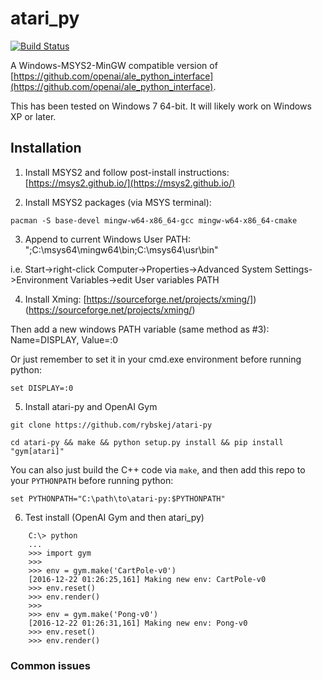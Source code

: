 # atari_py

[![Build Status](https://travis-ci.org/openai/atari-py.svg?branch=master)](https://travis-ci.org/openai/atari-py)

A Windows-MSYS2-MinGW compatible version of [https://github.com/openai/ale_python_interface](https://github.com/openai/ale_python_interface).

This has been tested on Windows 7 64-bit.  It will likely work on Windows XP or later.

## Installation

1) Install MSYS2 and follow post-install instructions: [https://msys2.github.io/](https://msys2.github.io/)

2) Install MSYS2 packages (via MSYS terminal):

```pacman -S base-devel mingw-w64-x86_64-gcc mingw-w64-x86_64-cmake```

3) Append to current Windows User PATH: ";C:\msys64\mingw64\bin;C:\msys64\usr\bin"

i.e. Start->right-click Computer->Properties->Advanced System Settings->Environment Variables->edit User variables PATH

4) Install Xming: [https://sourceforge.net/projects/xming/])(https://sourceforge.net/projects/xming/)

Then add a new windows PATH variable (same method as #3): Name=DISPLAY, Value=:0

Or just remember to set it in your cmd.exe environment before running python:

```set DISPLAY=:0```

5) Install atari-py and OpenAI Gym

```git clone https://github.com/rybskej/atari-py```

```cd atari-py && make && python setup.py install && pip install "gym[atari]"```

You can also just build the C++ code via `make`, and then add
this repo to your `PYTHONPATH` before running python:

```set PYTHONPATH="C:\path\to\atari-py:$PYTHONPATH"```

6) Test install (OpenAI Gym and then atari_py)
```
    C:\> python
    ...
    >>> import gym
    >>>
    >>> env = gym.make('CartPole-v0')
    [2016-12-22 01:26:25,161] Making new env: CartPole-v0
    >>> env.reset()
    >>> env.render()
    >>>
    >>> env = gym.make('Pong-v0')
    [2016-12-22 01:26:31,161] Making new env: Pong-v0
    >>> env.reset()
    >>> env.render()
```

### Common issues

